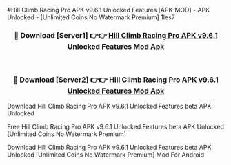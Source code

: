 #Hill Climb Racing Pro APK v9.6.1 Unlocked Features [APK-MOD] - APK Unlocked - [Unlimited Coins No Watermark Premium] 1les7



<div align="center">

<h3>🔴 Download [Server1] 👉👉 <a href="https://momento.my/?title=Hill_Climb_Racing_Pro_APK_v9.6.1_Unlocked_Features">Hill Climb Racing Pro APK v9.6.1 Unlocked Features Mod Apk</a></h3><br>

<h3>🔴 Download [Server2] 👉👉 <a href="https://momento.my/?title=Hill_Climb_Racing_Pro_APK_v9.6.1_Unlocked_Features">Hill Climb Racing Pro APK v9.6.1 Unlocked Features Mod Apk</a></h3>
</div>



Download Hill Climb Racing Pro APK v9.6.1 Unlocked Features beta APK Unlocked

Free Hill Climb Racing Pro APK v9.6.1 Unlocked Features beta APK Unlocked [Unlimited Coins No Watermark Premium]

Download Hill Climb Racing Pro APK v9.6.1 Unlocked Features beta APK Unlocked [Unlimited Coins No Watermark Premium] Mod For Android
